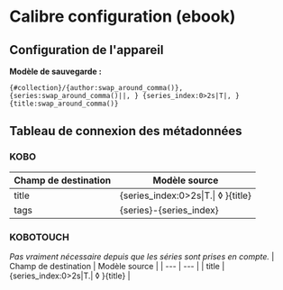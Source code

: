 # Calibre configuration (ebook)
## Configuration de l'appareil
__Modèle de sauvegarde :__

`{#collection}/{author:swap_around_comma()}, {series:swap_around_comma()||, } {series_index:0>2s|T|, }{title:swap_around_comma()}`
## Tableau de connexion des métadonnées
### KOBO
| Champ de destination | Modèle source |
| --- | --- |
| title | {series_index:0>2s\|T.\| ◊ }{title} |
| tags  | {series}-{series_index}           |
### KOBOTOUCH
*Pas vraiment nécessaire depuis que les séries sont prises en compte.*
| Champ de destination | Modèle source |
| --- | --- |
| title | {series_index:0>2s\|T.\| ◊ }{title} |
